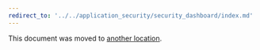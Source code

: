 ```yaml
---
redirect_to: '../../application_security/security_dashboard/index.md'
---
```


This document was moved to [another location](../../application_security/security_dashboard/index.md).
